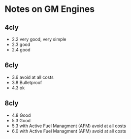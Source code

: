 # Notes on GM Engines

## 4cly
- 2.2 very good, very simple
- 2.3 good
- 2.4 good

## 6cly
- 3.6 avoid at all costs
- 3.8 Bulletproof
- 4.3 ok

## 8cly
- 4.8 Good
- 5.3 Good
- 5.3 with Active Fuel Managment (AFM) avoid at all costs
- 6.0 with Active Fuel Managment (AFM) avoid at all costs
